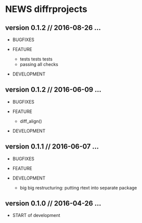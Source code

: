 NEWS diffrprojects
==========================================================================


version 0.1.2 // 2016-08-26 ... 
--------------------------------------------------------------------------

* BUGFIXES


    
* FEATURE
    - tests tests tests
    - passing all checks
    

* DEVELOPMENT



version 0.1.2 // 2016-06-09 ... 
--------------------------------------------------------------------------

* BUGFIXES


    
* FEATURE
    - diff_align()
    

* DEVELOPMENT



version 0.1.1 // 2016-06-07 ... 
--------------------------------------------------------------------------

* BUGFIXES

    
* FEATURE


* DEVELOPMENT
    - big big restructuring: putting rtext into separate package




version 0.1.0 // 2016-04-26 ... 
--------------------------------------------------------------------------

* START of development


    

